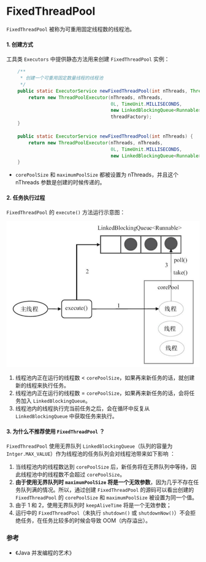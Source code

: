 # FixedThreadPool

`FixedThreadPool` 被称为可重用固定线程数的线程池。

#### 1. 创建方式

工具类 `Executors` 中提供静态方法用来创建 `FixedThreadPool` 实例：

```java
    /**
     * 创建一个可重用固定数量线程的线程池
     */
    public static ExecutorService newFixedThreadPool(int nThreads, ThreadFactory threadFactory) {
        return new ThreadPoolExecutor(nThreads, nThreads,
                                      0L, TimeUnit.MILLISECONDS,
                                      new LinkedBlockingQueue<Runnable>(),
                                      threadFactory);
    }

    public static ExecutorService newFixedThreadPool(int nThreads) {
        return new ThreadPoolExecutor(nThreads, nThreads,
                                      0L, TimeUnit.MILLISECONDS,
                                      new LinkedBlockingQueue<Runnable>());
    }
```

- `corePoolSize` 和 `maximumPoolSize` 都被设置为 nThreads，并且这个 nThreads 参数是创建的时候传递的。


#### 2. 任务执行过程

`FixedThreadPool` 的 `execute()` 方法运行示意图：

![FixedThreadPool](/assets/images/Java/thread-pool/FixedThreadPool.jpeg)

1. 线程池内正在运行的线程数 < `corePoolSize`，如果再来新任务的话，就创建新的线程来执行任务。
2. 线程池内正在运行的线程数 = `corePoolSize`，如果再来新任务的话，会将任务加入 `LinkedBlockingQueue`。
3. 线程池内的线程执行完当前任务之后，会在循环中反复从 `LinkedBlockingQueue` 中获取任务来执行。


#### 3. 为什么不推荐使用 `FixedThreadPool` ？

`FixedThreadPool` 使用无界队列 `LinkedBlockingQueue`（队列的容量为 `Intger.MAX_VALUE`）作为线程池的任务队列会对线程池带来如下影响 ：

1. 当线程池内的线程数达到 `corePoolSize` 后，新任务将在无界队列中等待，因此线程池中的线程数不会超过 `corePoolSize`。
2. **由于使用无界队列时 `maximumPoolSize` 将是一个无效参数**，因为几乎不存在任务队列满的情况。所以，通过创建 `FixedThreadPool` 的源码可以看出创建的 `FixedThreadPool` 的 `corePoolSize` 和 `maximumPoolSize` 被设置为同一个值。
3. 由于 1 和 2，使用无界队列时 `keepAliveTime` 将是一个无效参数；
4. 运行中的 `FixedThreadPool`（未执行 `shutdown()` 或 `shutdownNow()`）不会拒绝任务，在任务比较多的时候会导致 OOM（内存溢出）。


### 参考

- 《Java 并发编程的艺术》